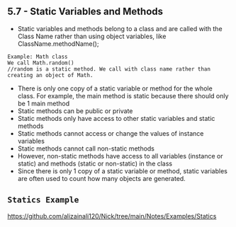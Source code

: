 ## 5.7 - Static Variables and Methods

- Static variables and methods belong to a class and are called with the Class Name rather than using object variables, like ClassName.methodName();
```
Example: Math class
We call Math.random()
//random is a static method. We call with class name rather than creating an object of Math.
```
- There is only one copy of a static variable or method for the whole class. For example, the main method is static because there should only be 1 main method
- Static methods can be public or private
- Static methods only have access to other static variables and static methods
- Static methods cannot access or change the values of instance variables
- Static methods cannot call non-static methods
- However, non-static methods have access to all variables (instance or static) and methods (static or non-static) in the class
- Since there is only 1 copy of a static variable or method, static variables are often used to count how many objects are generated.

## `Statics Example`
https://github.com/alizainali120/Nick/tree/main/Notes/Examples/Statics 
